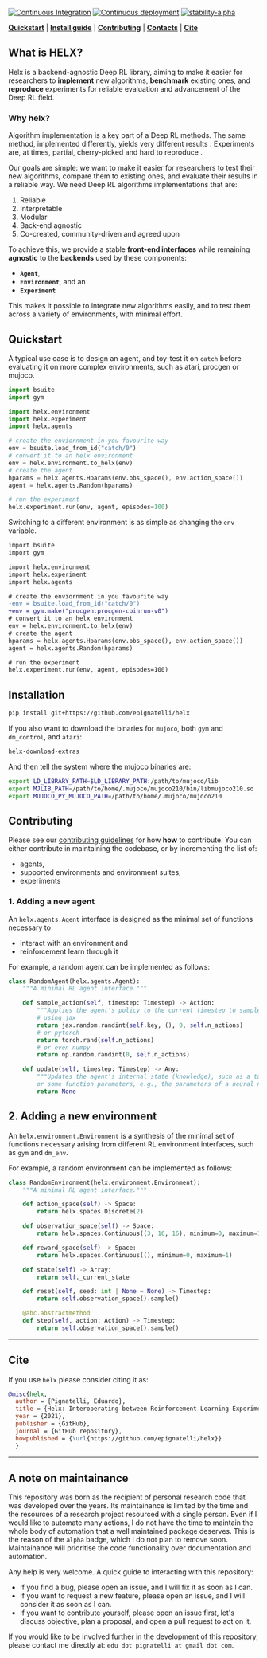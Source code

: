 [![Continuous Integration](https://github.com/epignatelli/helx/actions/workflows/CI.yml/badge.svg)](https://github.com/epignatelli/helx/actions/workflows/CI.yml)
[![Continuous deployment](https://github.com/epignatelli/helx/actions/workflows/CD.yml/badge.svg)](https://github.com/epignatelli/helx/actions/workflows/CD.yml)
[![stability-alpha](https://img.shields.io/badge/stability-alpha-f4d03f.svg)](https://github.com/mkenney/software-guides/blob/master/STABILITY-BADGES.md#alpha)

[**Quickstart**](#quickstart)
| [**Install guide**](#Installation)
| [**Contributing**](#contributing)
| [**Contacts**](#contacts)
| [**Cite**](#cite)

## What is HELX?
Helx is a backend-agnostic Deep RL library, aiming to make it easier for researchers to **implement** new algorithms, **benchmark** existing ones, and **reproduce** experiments for reliable evaluation and advancement of the Deep RL field.


### Why helx?
Algorithm implementation is a key part of a Deep RL methods.
The same method, implemented differently, yields very different results []() .
Experiments are, at times, partial, cherry-picked and hard to reproduce []().

Our goals are simple: we want to make it easier for researchers to test their new algorithms, compare them to existing ones, and evaluate their results in a reliable way.
We need Deep RL algorithms implementations that are:
1. Reliable
2. Interpretable
3. Modular
4. Back-end agnostic
5. Co-created, community-driven and agreed upon


To achieve this, we provide a stable **front-end interfaces** while remaining **agnostic** to the **backends** used by these components:
- **`Agent`**,
- **`Environment`**, and an
- **`Experiment`**

This makes it possible to integrate new algorithms easily, and to test them across a variety of environments, with minimal effort.

## Quickstart

A typical use case is to design an agent, and toy-test it on `catch` before evaluating it on more complex environments, such as atari, procgen or mujoco.

```python
import bsuite
import gym

import helx.environment
import helx.experiment
import helx.agents

# create the enviornment in you favourite way
env = bsuite.load_from_id("catch/0")
# convert it to an helx environment
env = helx.environment.to_helx(env)
# create the agent
hparams = helx.agents.Hparams(env.obs_space(), env.action_space())
agent = helx.agents.Random(hparams)

# run the experiment
helx.experiment.run(env, agent, episodes=100)
```


Switching to a different environment is as simple as changing the `env` variable.


```diff
import bsuite
import gym

import helx.environment
import helx.experiment
import helx.agents

# create the enviornment in you favourite way
-env = bsuite.load_from_id("catch/0")
+env = gym.make("procgen:procgen-coinrun-v0")
# convert it to an helx environment
env = helx.environment.to_helx(env)
# create the agent
hparams = helx.agents.Hparams(env.obs_space(), env.action_space())
agent = helx.agents.Random(hparams)

# run the experiment
helx.experiment.run(env, agent, episodes=100)
```


## Installation
```bash
pip install git+https://github.com/epignatelli/helx
```

If you also want to download the binaries for `mujoco`, both `gym` and `dm_control`, and `atari`:
```bash
helx-download-extras
```

And then tell the system where the mujoco binaries are:
```bash
export LD_LIBRARY_PATH=$LD_LIBRARY_PATH:/path/to/mujoco/lib
export MJLIB_PATH=/path/to/home/.mujoco/mujoco210/bin/libmujoco210.so
export MUJOCO_PY_MUJOCO_PATH=/path/to/home/.mujoco/mujoco210
```

## Contributing
Please see our [contributing guidelines](CONTRIBUTING.md) for how **how** to contribute.
You can either contribute in maintaining the codebase, or by incrementing the list of:
- agents,
- supported environments and environment suites,
- experiments

### 1. Adding a new agent
An `helx.agents.Agent` interface is designed as the minimal set of functions necessary to
- interact with an environment and
- reinforcement learn through it

For example, a random agent can be implemented as follows:
```python
class RandomAgent(helx.agents.Agent):
    """A minimal RL agent interface."""

    def sample_action(self, timestep: Timestep) -> Action:
        """Applies the agent's policy to the current timestep to sample an action."""
        # using jax
        return jax.random.randint(self.key, (), 0, self.n_actions)
        # or pytorch
        return torch.rand(self.n_actions)
        # or even numpy
        return np.random.randint(0, self.n_actions)

    def update(self, timestep: Timestep) -> Any:
        """Updates the agent's internal state (knowledge), such as a table,
        or some function parameters, e.g., the parameters of a neural network."""
        return None
```

## 2. Adding a new environment
An `helx.environment.Environment` is a synthesis of the minimal set of functions necessary arising from different RL environment interfaces, such as `gym` and `dm_env`.

For example, a random environment can be implemented as follows:
```python
class RandomEnvironment(helx.environment.Environment):
    """A minimal RL agent interface."""

    def action_space(self) -> Space:
        return helx.spaces.Discrete(2)

    def observation_space(self) -> Space:
        return helx.spaces.Continuous((3, 16, 16), minimum=0, maximum=1)

    def reward_space(self) -> Space:
        return helx.spaces.Continuous((), minimum=0, maximum=1)

    def state(self) -> Array:
        return self._current_state

    def reset(self, seed: int | None = None) -> Timestep:
        return self.observation_space().sample()

    @abc.abstractmethod
    def step(self, action: Action) -> Timestep:
        return self.observation_space().sample()
```



---
## Cite
If you use `helx` please consider citing it as:

```bibtex
@misc{helx,
  author = {Pignatelli, Eduardo},
  title = {Helx: Interoperating between Reinforcement Learning Experimental Protocols},
  year = {2021},
  publisher = {GitHub},
  journal = {GitHub repository},
  howpublished = {\url{https://github.com/epignatelli/helx}}
  }
```

---
## A note on maintainance
This repository was born as the recipient of personal research code that was developed over the years.
Its maintainance is limited by the time and the resources of a research project resourced with a single person.
Even if I would like to automate many actions, I do not have the time to maintain the whole body of automation that a well maintained package deserves.
This is the reason of the `alpha` badge, which I do not plan to remove soon.
Maintainance will prioritise the code functionality over documentation and automation.

Any help is very welcome.
A quick guide to interacting with this repository:
- If you find a bug, please open an issue, and I will fix it as soon as I can.
- If you want to request a new feature, please open an issue, and I will consider it as soon as I can.
- If you want to contribute yourself, please open an issue first, let's discuss objective, plan a proposal, and open a pull request to act on it.

If you would like to be involved further in the development of this repository, please contact me directly at: `edu dot pignatelli at gmail dot com`.
